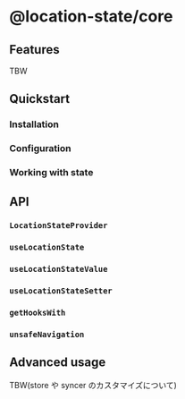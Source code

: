 # @location-state/core

## Features

TBW

## Quickstart

### Installation

### Configuration

### Working with state

## API

### `LocationStateProvider`

### `useLocationState`

### `useLocationStateValue`

### `useLocationStateSetter`

### `getHooksWith`

### `unsafeNavigation`

## Advanced usage

TBW(store や syncer のカスタマイズについて)
